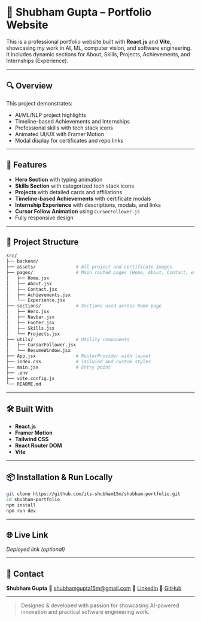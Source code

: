 # 💼 Shubham Gupta – Portfolio Website

This is a professional portfolio website built with **React.js** and **Vite**, showcasing my work in AI, ML, computer vision, and software engineering. It includes dynamic sections for About, Skills, Projects, Achievements, and Internships (Experience).

---

## 🔍 Overview

This project demonstrates:

* AI/ML/NLP project highlights
* Timeline-based Achievements and Internships
* Professional skills with tech stack icons
* Animated UI/UX with Framer Motion
* Modal display for certificates and repo links

---

## 🚀 Features

* **Hero Section** with typing animation
* **Skills Section** with categorized tech stack icons
* **Projects** with detailed cards and affiliations
* **Timeline-based Achievements** with certificate modals
* **Internship Experience** with descriptions, modals, and links
* **Cursor Follow Animation** using `CursorFollower.js`
* Fully responsive design

---

## 📁 Project Structure

```bash
src/
├── backend/  
├── assets/               # All project and certificate images
├── pages/                # Main routed pages (Home, About, Contact, etc.)
│   ├── Home.jsx
│   ├── About.jsx
│   ├── Contact.jsx
│   ├── Achievements.jsx
│   └── Experience.jsx
├── sections/             # Sections used across Home page
│   ├── Hero.jsx
│   ├── Navbar.jsx
│   ├── Footer.jsx
│   ├── Skills.jsx
│   └── Projects.jsx
├── utils/                # Utility components
│   ├── CursorFollower.jsx
│   └── ResumeWindow.jsx
├── App.jsx               # RouterProvider with layout
├── index.css             # Tailwind and custom styles
├── main.jsx              # Entry point
├── .env
├── vite.config.js
└── README.md
```

---

## 🛠️ Built With

* **React.js**
* **Framer Motion**
* **Tailwind CSS**
* **React Router DOM**
* **Vite**

---

## 📦 Installation & Run Locally

```bash
git clone https://github.com/its-shubham15m/shubham-portfolio.git
cd shubham-portfolio
npm install
npm run dev
```

---

## 🌐 Live Link

*Deployed link (optional)*

---

## 📧 Contact

**Shubham Gupta**
📮 [shubhamgupta15m@gmail.com](mailto:shubhamgupta15m@gmail.com)
🔗 [LinkedIn](https://linkedin.com/in/its-shubham15m)
🔗 [GitHub](https://github.com/its-shubham15m)

---

> Designed & developed with passion for showcasing AI-powered innovation and practical software engineering work.

